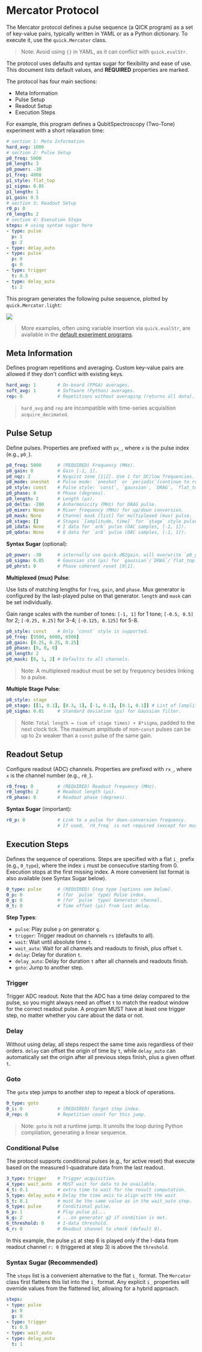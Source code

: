 # Mercator Protocol

The Mercator protocol defines a pulse sequence (a QICK program) as a set of key-value pairs, typically written in YAML or as a Python dictionary. To execute it, use the `quick.Mercator` class.

> Note: Avoid using `{}` in YAML, as it can conflict with `quick.evalStr`.

The protocol uses defaults and syntax sugar for flexibility and ease of use. This document lists default values, and **REQUIRED** properties are marked.

The protocol has four main sections:
- Meta Information
- Pulse Setup
- Readout Setup
- Execution Steps

For example, this program defines a QubitSpectroscopy (Two-Tone) experiment with a short relaxation time:

```yaml
# section 1: Meta Information
hard_avg: 1000
# section 2: Pulse Setup
p0_freq: 5000
p0_length: 3
p0_power: -30
p1_freq: 4000
p1_style: flat_top
p1_sigma: 0.05
p1_length: 1
p1_gain: 0.5
# section 3: Readout Setup
r0_p: 0
r0_length: 2
# section 4: Execution Steps
steps: # using syntax sugar here
- type: pulse
  p: 1
  g: 2
- type: delay_auto
- type: pulse
  p: 0
  g: 0
- type: trigger
  t: 0.5
- type: delay_auto
  t: 2
```

This program generates the following pulse sequence, plotted by `quick.Mercator.light`:

![](../Images/mercator_light.png)

> More examples, often using variable insertion via `quick.evalStr`, are available in the [default experiment programs](https://github.com/clelandlab/quick/blob/main/quick/constants/experiment.yml).

## Meta Information

Defines program repetitions and averaging. Custom key-value pairs are allowed if they don't conflict with existing keys.

```yaml
hard_avg: 1        # On-board (FPGA) averages.
soft_avg: 1        # Software (Python) averages.
rep: 0             # Repetitions without averaging (returns all data).
```

> `hard_avg` and `rep` are incompatible with time-series acquisition `acquire_decimated`.

## Pulse Setup

Define pulses. Properties are prefixed with `px_`, where `x` is the pulse index (e.g., `p0_`).

```yaml
p0_freq: 5000      # (REQUIRED) Frequency (MHz).
p0_gain: 0         # Gain [-1, 1].
p0_nqz: 2          # Nyquist zone [1|2]. Use 1 for DC/low frequencies.
p0_mode: oneshot   # Pulse mode: `oneshot` or `periodic`(continue to run even after the program ends).
p0_style: const    # Pulse style: `const`, `gaussian`, `DRAG`, `flat_top`, `stage`, `arb`.
p0_phase: 0        # Phase (degrees).
p0_length: 2       # Length (µs).
p0_delta: -200     # Anharmonicity (MHz) for DRAG pulse.
p0_mixer: None     # Mixer frequency (MHz) for up/down conversion.
p0_mask: None      # Channel mask [list] for multiplexed (mux) pulse.
p0_stage: []       # Stages `[amplitude, time]` for `stage` style pulse.
p0_idata: None     # I data for `arb` pulse (DAC samples, [-1, 1]).
p0_qdata: None     # Q data for `arb` pulse (DAC samples, [-1, 1]).
```

**Syntax Sugar** (optional):

```yaml
p0_power: -30      # internally use quick.dB2gain, will overwrite `p0_gain`.
p0_sigma: 0.05     # Gaussian std (µs) for `gaussian`/`DRAG`/`flat_top`. Defaults to p0_length/5.
p0_phrst: 0        # Phase coherent reset [0|1].
```

**Multiplexed (mux) Pulse**:

Use lists of matching lengths for `freq`, `gain`, and `phase`. Mux generator is configured by the last-played pulse on that generator. `length` and `mask` can be set individually.

Gain range scales with the number of tones: `[-1, 1]` for 1 tone; `[-0.5, 0.5]` for 2; `[-0.25, 0.25]` for 3-4; `[-0.125, 0.125]` for 5-8.

```yaml
p0_style: const    # Only `const` style is supported.
p0_freq: [5500, 6000, 6500]
p0_gain: [0.25, 0.25, 0.25]
p0_phase: [0, 0, 0]
p0_length: 2
p0_mask: [0, 1, 2] # Defaults to all channels.
```

> Note: A multiplexed readout must be set by frequency besides linking to a pulse.

**Multiple Stage Pulse**:

```yaml
p0_style: stage
p0_stage: [[1, 0.1], [0.3, 1], [-1, 0.1], [0.1, 0.1]] # List of [amplitude, time].
p0_sigma: 0.01     # Standard deviation (µs) for Gaussian filter.
```
> Note: `Total length = (sum of stage times) + 8*sigma`, padded to the next clock tick.
> The maximum amplitude of non-`const` pulses can be up to 2x weaker than a `const` pulse of the same gain.

## Readout Setup

Configure readout (ADC) channels. Properties are prefixed with `rx_`, where `x` is the channel number (e.g., `r0_`).

```yaml
r0_freq: 0         # (REQUIRED) Readout frequency (MHz).
r0_length: 2       # Readout length (µs).
r0_phase: 0        # Readout phase (degrees).
```

**Syntax Sugar** (important):

```yaml
r0_p: 0            # Link to a pulse for down-conversion frequency.
                   # If used, `r0_freq` is not required (except for mux readout).
```

## Execution Steps

Defines the sequence of operations. Steps are specified with a flat `i_` prefix (e.g., `0_type`), where the index `i` must be consecutive starting from 0. Execution stops at the first missing index. A more convenient list format is also available (see Syntax Sugar below).

```yaml
0_type: pulse      # (REQUIRED) Step type [options see below].
0_p: 0             # (for `pulse` type) Pulse index.
0_g: 0             # (for `pulse` type) Generator channel.
0_t: 0             # Time offset (µs) from last delay.
```

**Step Types**:

- `pulse`: Play pulse `p` on generator `g`.
- `trigger`: Trigger readout on channels `rs` (defaults to all).
- `wait`: Wait until absolute time `t`.
- `wait_auto`: Wait for all channels and readouts to finish, plus offset `t`.
- `delay`: Delay for duration `t`.
- `delay_auto`: Delay for duration `t` after all channels and readouts finish.
- `goto`: Jump to another step.

### Trigger

Trigger ADC readout. Note that the ADC has a time delay compared to the pulse, so you might always need an offset `t` to match the readout window for the correct readout pulse. A program MUST have at least one trigger step, no matter whether you care about the data or not.

### Delay

Without using delay, all steps respect the same time axis regardless of their orders. `delay` can offset the origin of time by `t`, while `delay_auto` can automatically set the origin after all previous steps finish, plus a given offset `t`.

### Goto

The `goto` step jumps to another step to repeat a block of operations.

```yaml
0_type: goto
0_i: 0             # (REQUIRED) Target step index.
0_rep: 0           # Repetition count for this jump.
```

> Note: `goto` is not a runtime jump. It unrolls the loop during Python compilation, generating a linear sequence.

### Conditional Pulse

The protocol supports conditional pulses (e.g., for active reset) that execute based on the measured I-quadrature data from the last readout.

```yaml
3_type: trigger    # Trigger acquisition.
4_type: wait_auto  # MUST wait for data to be available.
4_t: 0.1           # extra time to wait for the result computation.
5_type: delay_auto # Delay the time axis to align with the wait
5_t: 0.1           # must be the same value as in the wait_auto step.
6_type: pulse      # Conditional pulse.
6_p: 1             # Play pulse p1...
6_g: 2             # ...on generator g2 if condition is met.
6_threshold: 0     # I-data threshold.
6_r: 0             # Readout channel to check (default 0).
```

In this example, the pulse `p1` at step 6 is played only if the I-data from readout channel `r: 0` (triggered at step 3) is above the `threshold`.

### Syntax Sugar (Recommended)

The `steps` list is a convenient alternative to the flat `i_` format. The `Mercator` class first flattens this list into the `i_` format. Any explicit `i_` properties will override values from the flattened list, allowing for a hybrid approach.

```yaml
steps:
- type: pulse
  p: 0
  g: 0
- type: trigger
  t: 0.5
- type: wait_auto
- type: delay_auto
  t: 1
```
